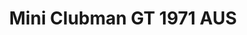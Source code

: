 ---
    title: Mini Clubman GT 1971 AUS
    slug: Mini-Clubman-GT-1971-AUS
    description:
    code: Mini-Clubman-GT-1971-AUS
    image: https://cmdiy-archive.s3.us-east-1.amazonaws.com/adverts/images/Mini+Clubman+GT+1971+AUS.jpeg
    download: https://cmdiy-archive.s3.us-east-1.amazonaws.com/adverts/documents/Mini+Clubman+GT+1971+AUS+.pdf
---